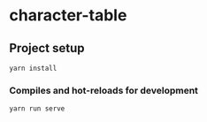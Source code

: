 # character-table

## Project setup

```
yarn install
```

### Compiles and hot-reloads for development

```
yarn run serve
```

